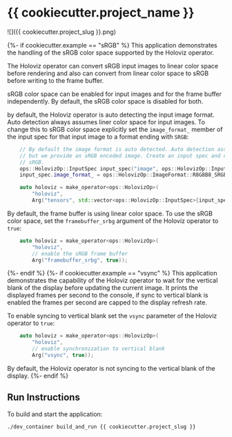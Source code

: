 # {{ cookiecutter.project_name }}

![]({{ cookiecutter.project_slug }}.png)<br>

{%- if cookiecutter.example == "sRGB" %}
This application demonstrates the handling of the sRGB color space supported by the Holoviz operator.

The Holoviz operator can convert sRGB input images to linear color space before rendering and also can convert from linear color space to sRGB before writing to the frame buffer.

sRGB color space can be enabled for input images and for the frame buffer independently. By default, the sRGB color space is disabled for both.

by default, the Holoviz operator is auto detecting the input image format. Auto detection always assumes liner color space for input images. To change this to sRGB color space explicitly set the `image_format_` member of the input spec for that input image to a format ending with `SRGB`:

```cpp
    // By default the image format is auto detected. Auto detection assumes linear color space,
    // but we provide an sRGB encoded image. Create an input spec and change the image format to
    // sRGB.
    ops::HolovizOp::InputSpec input_spec("image", ops::HolovizOp::InputType::COLOR);
    input_spec.image_format_ = ops::HolovizOp::ImageFormat::R8G8B8_SRGB;

    auto holoviz = make_operator<ops::HolovizOp>(
        "holoviz",
        Arg("tensors", std::vector<ops::HolovizOp::InputSpec>{input_spec}));
```

By default, the frame buffer is using linear color space. To use the sRGB color space, set the `framebuffer_srbg` argument of the Holoviz operator to `true`:

```cpp
    auto holoviz = make_operator<ops::HolovizOp>(
        "holoviz",
        // enable the sRGB frame buffer
        Arg("framebuffer_srbg", true));
```

{%- endif %}
{%- if cookiecutter.example == "vsync" %}
This application demonstrates the capability of the Holoviz operator to wait for the vertical blank of the display before updating the current image. It prints the displayed frames per second to the console, if sync to vertical blank is enabled the frames per second are capped to the display refresh rate.

To enable syncing to vertical blank set the `vsync` parameter of the Holoviz operator to `true`:

```cpp
    auto holoviz = make_operator<ops::HolovizOp>(
        "holoviz",
        // enable synchronization to vertical blank
        Arg("vsync", true));
```

By default, the Holoviz operator is not syncing to the vertical blank of the display.
{%- endif %}

## Run Instructions

To build and start the application:

```bash
./dev_container build_and_run {{ cookiecutter.project_slug }}
```
